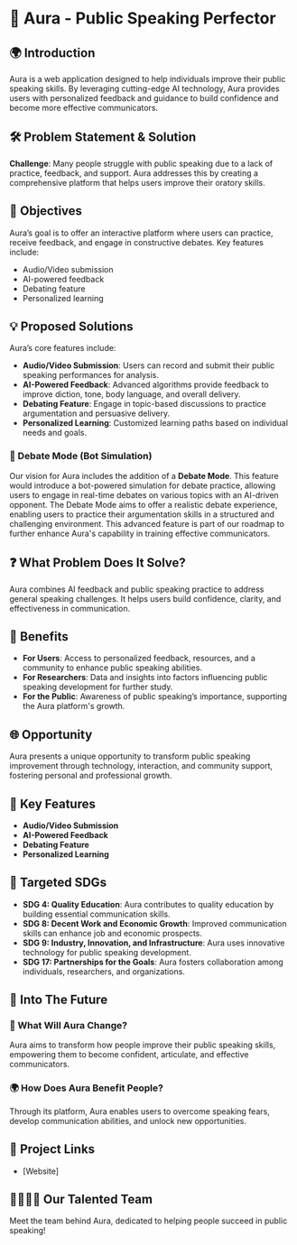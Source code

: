 # 🌟 Aura - Public Speaking Perfector

## 🌍 Introduction
Aura is a web application designed to help individuals improve their public speaking skills. By leveraging cutting-edge AI technology, Aura provides users with personalized feedback and guidance to build confidence and become more effective communicators.

## 🛠️ Problem Statement & Solution
**Challenge**: Many people struggle with public speaking due to a lack of practice, feedback, and support. Aura addresses this by creating a comprehensive platform that helps users improve their oratory skills.

## 🎯 Objectives
Aura’s goal is to offer an interactive platform where users can practice, receive feedback, and engage in constructive debates. Key features include:
- Audio/Video submission
- AI-powered feedback
- Debating feature
- Personalized learning

## 💡 Proposed Solutions
Aura’s core features include:
- **Audio/Video Submission**: Users can record and submit their public speaking performances for analysis.
- **AI-Powered Feedback**: Advanced algorithms provide feedback to improve diction, tone, body language, and overall delivery.
- **Debating Feature**: Engage in topic-based discussions to practice argumentation and persuasive delivery.
- **Personalized Learning**: Customized learning paths based on individual needs and goals.

### 🚀 Debate Mode (Bot Simulation)
Our vision for Aura includes the addition of a **Debate Mode**. This feature would introduce a bot-powered simulation for debate practice, allowing users to engage in real-time debates on various topics with an AI-driven opponent. The Debate Mode aims to offer a realistic debate experience, enabling users to practice their argumentation skills in a structured and challenging environment. This advanced feature is part of our roadmap to further enhance Aura's capability in training effective communicators.

## ❓ What Problem Does It Solve?
Aura combines AI feedback and public speaking practice to address general speaking challenges. It helps users build confidence, clarity, and effectiveness in communication.

## 💼 Benefits
- **For Users**: Access to personalized feedback, resources, and a community to enhance public speaking abilities.
- **For Researchers**: Data and insights into factors influencing public speaking development for further study.
- **For the Public**: Awareness of public speaking’s importance, supporting the Aura platform's growth.

## 🌐 Opportunity
Aura presents a unique opportunity to transform public speaking improvement through technology, interaction, and community support, fostering personal and professional growth.

## 🔑 Key Features
- **Audio/Video Submission**
- **AI-Powered Feedback**
- **Debating Feature**
- **Personalized Learning**

## 🎯 Targeted SDGs
- **SDG 4: Quality Education**: Aura contributes to quality education by building essential communication skills.
- **SDG 8: Decent Work and Economic Growth**: Improved communication skills can enhance job and economic prospects.
- **SDG 9: Industry, Innovation, and Infrastructure**: Aura uses innovative technology for public speaking development.
- **SDG 17: Partnerships for the Goals**: Aura fosters collaboration among individuals, researchers, and organizations.

## 🚀 Into The Future
### 🌈 What Will Aura Change?
Aura aims to transform how people improve their public speaking skills, empowering them to become confident, articulate, and effective communicators.

### 🌍 How Does Aura Benefit People?
Through its platform, Aura enables users to overcome speaking fears, develop communication abilities, and unlock new opportunities.

## 🔗 Project Links
- [Website]
## 👩‍👩‍👧‍👦 Our Talented Team
Meet the team behind Aura, dedicated to helping people succeed in public speaking!
